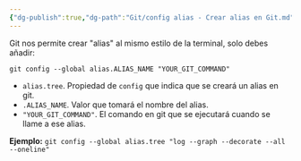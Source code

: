 ```yaml
---
{"dg-publish":true,"dg-path":"Git/config alias - Crear alias en Git.md","permalink":"/git/config-alias-crear-alias-en-git/","created":"2024-03-27T16:18","updated":"2024-03-27T17:10"}
---
```


Git nos permite crear "alias" al mismo estilo de la terminal, solo debes añadir:
```shell
git config --global alias.ALIAS_NAME "YOUR_GIT_COMMAND"
```
- `alias.tree`. Propiedad de `config` que indica que se creará un alias en git.
- `.ALIAS_NAME`. Valor que tomará el nombre del alias.
- `"YOUR_GIT_COMMAND"`. El comando en git que se ejecutará cuando se llame a ese alias.

**Ejemplo:** `git config --global alias.tree "log --graph --decorate --all --oneline"`